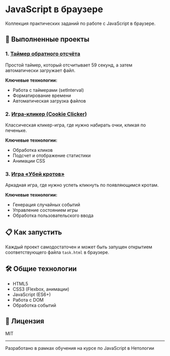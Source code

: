 # JavaScript в браузере

Коллекция практических заданий по работе с JavaScript в браузере.

## 🚀 Выполненные проекты

### 1. [Таймер обратного отсчёта](./1-countdown)

Простой таймер, который отсчитывает 59 секунд, а затем автоматически загружает файл.

**Ключевые технологии:**
- Работа с таймерами (setInterval)
- Форматирование времени
- Автоматическая загрузка файлов

### 2. [Игра-кликер (Cookie Clicker)](./2-cookie-clicker)

Классическая кликер-игра, где нужно набирать очки, кликая по печеньке.

**Ключевые технологии:**
- Обработка кликов
- Подсчет и отображение статистики
- Анимации CSS

### 3. [Игра «Убей кротов»](./3-mole-game)

Аркадная игра, где нужно успеть кликнуть по появляющимся кротам.

**Ключевые технологии:**
- Генерация случайных событий
- Управление состоянием игры
- Обработка пользовательского ввода

## 📋 Как запустить

Каждый проект самодостаточен и может быть запущен открытием соответствующего файла `task.html` в браузере.

## 🛠 Общие технологии

- HTML5
- CSS3 (Flexbox, анимации)
- JavaScript (ES6+)
- Работа с DOM
- Обработка событий

## 📝 Лицензия

MIT

---

Разработано в рамках обучения на курсе по JavaScript в Нетологии
